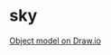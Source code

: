 # sky
[Object model on Draw.io](https://www.draw.io/?title=sky-objects.xml#R7Zvdj5s4EMD%2Fmkh3D3cKOJ%2BPTXbbPmx1q8tJ1z5VDjjgrsGRcTZJ%2F%2FobYxvCAm0%2BCKp0jiIFjw3Y85uxhzEZoGVy%2BCDwNv7EQ8IG%2FjA8DNDDwPe9kT%2BBHyU5asl0NNKCSNDQNCoFK%2FqdGOHQSHc0JFmloeScSbqtCgOepiSQFRkWgu%2BrzTacVe%2B6xRGpCVYBZnXpvzSUsZbO%2FGkp%2F0hoFNs7e5O5rlnj4CUSfJea%2Bw18tMk%2FujrB9lpmoFmMQ74%2FEaHHAVoKzqU%2BSg5LwpRurdr0ee9baot%2BC5LKs04w%2FXjFbGfGvno5mr7Jo9VHtqcJwymUFhueypWp8aCMGY1SOA7gjkSA4JUISUGV70yF5FuQBjFl4RM%2B8p3qVyZBT7a0iLmg3%2BGymJlrQrWQxirAlE5brNSZIB6CVJAM2jzbwXpvRJ%2FwodLwCWfSCALOGN5mdF0MI8EioumCS8kT08gO%2Bj1lbMkZF7kuLE%2B0MJqD4ZJDq%2Fq9Aio4C%2BEJkQLUOzQnTIz6jZt4trwvjc6bG1l8anBoZozdGHpUXLqEDQeGdwv7UY39wIdRDdNdsibiK998VSDgDu%2B0sGYWMHCZ4xL8hVgVpVzbyYnWjMiaCiMb2Woo2RYHNI2e8jYPo1Lytxm%2BEnE4d8Nyx4lpGJJUQeYSS6yJKnxbTlOZq2e8gC9ocTn8czwYQ8eXUPbKMnxVcyGXPIWxYJrDI2Aue6JM5kzSw2bUhq2dEn%2BG1ra7ieykhWygBghtsaRwpMGCLiriXEMO9NWgx36PoP0G0G%2FYMZoz0ezsauZdBS4BBIyUpP5RIB%2F%2B8Go0UZ0maiDH8JqwZ57R3O7Qg9Bt3xDtA9p0dh60LqZd1OKc0NmQiN%2B2oCUuj1vyu%2FbPzS4Ncv04p7ye76zP2XfcAjjBL0QvqQ7yPSB7Xp9T77QeOQNaFzr3FDojb16NnefjM%2BF7HdC3%2Fa3Hzjgh2qXBzMGlnEP%2FEPH014mZZy1EafbMGTh2DnXNOXNIb0DaZ3Tstz3gqoW3eKqFR11H9Aai54bOnRBtet7RD7ZchJ8d046YesNRf1BRPQd5AvWLg9oVVHRmdrETT217yh1AzDjzKgknnYaaLpYV6dSloW6iPe4zeJo30HZ5qCuozc6MjzpIRPlt865LRN0R8LzPSbieiarOsS5Z0U%2ByYjx7s9GH5jUr8IdNG302pXWTGbRtB7lkxSWerb3pkmRFI9JOHLtpvV3k7IoNW1CBKrntvNuwNiQs7oe1nlN2YdQ10BpyEo3Quoii2vKGLoq6H9%2BG7by7OSWqp%2FpXoETy1%2FqbevXMhVD9hFDIq4ZQTXsDsyYX78IE2tKOLoC6xKlRC%2BELiXbi1E3pKbfSXg6taT%2Bn0Q07YNa2neNW2vvxbXoj9W5OOa6hImFE7BIKI415xFPMHkvpIn%2FZmoRGe7FM7MpIDlR%2BNmJ1%2FEUdg%2BaglELHiipVKOu%2BESmPZj3FO8kVteK%2BTzz3W6%2FQrerej9czGA3fiYBUTRgW7YhYzbW81CKIStK8Vq9%2Fk3on%2F0f16tft%2BlDv9B7q9X5x9eqJvXv1QrH8F0Red%2FJXE%2FT4Hw%3D%3D)
